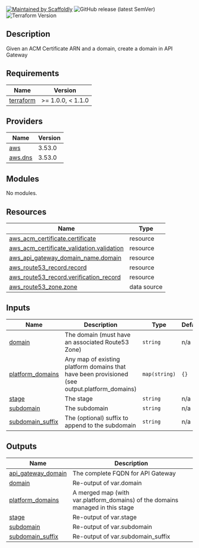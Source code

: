 [![Maintained by Scaffoldly](https://img.shields.io/badge/maintained%20by-scaffoldly-blueviolet)](https://github.com/scaffoldly)
![GitHub release (latest SemVer)](https://img.shields.io/github/v/release/scaffoldly/terraform-aws-api-gateway-domain)
![Terraform Version](https://img.shields.io/badge/tf-%3E%3D0.15.0-blue.svg)

## Description

Given an ACM Certificate ARN and a domain, create a domain in API Gateway

<!-- BEGIN_TF_DOCS -->
## Requirements

| Name | Version |
|------|---------|
| <a name="requirement_terraform"></a> [terraform](#requirement\_terraform) | >= 1.0.0, < 1.1.0 |

## Providers

| Name | Version |
|------|---------|
| <a name="provider_aws"></a> [aws](#provider\_aws) | 3.53.0 |
| <a name="provider_aws.dns"></a> [aws.dns](#provider\_aws.dns) | 3.53.0 |

## Modules

No modules.

## Resources

| Name | Type |
|------|------|
| [aws_acm_certificate.certificate](https://registry.terraform.io/providers/hashicorp/aws/latest/docs/resources/acm_certificate) | resource |
| [aws_acm_certificate_validation.validation](https://registry.terraform.io/providers/hashicorp/aws/latest/docs/resources/acm_certificate_validation) | resource |
| [aws_api_gateway_domain_name.domain](https://registry.terraform.io/providers/hashicorp/aws/latest/docs/resources/api_gateway_domain_name) | resource |
| [aws_route53_record.record](https://registry.terraform.io/providers/hashicorp/aws/latest/docs/resources/route53_record) | resource |
| [aws_route53_record.verification_record](https://registry.terraform.io/providers/hashicorp/aws/latest/docs/resources/route53_record) | resource |
| [aws_route53_zone.zone](https://registry.terraform.io/providers/hashicorp/aws/latest/docs/data-sources/route53_zone) | data source |

## Inputs

| Name | Description | Type | Default | Required |
|------|-------------|------|---------|:--------:|
| <a name="input_domain"></a> [domain](#input\_domain) | The domain (must have an associated Route53 Zone) | `string` | n/a | yes |
| <a name="input_platform_domains"></a> [platform\_domains](#input\_platform\_domains) | Any map of existing platform domains that have been provisioned (see output.platform\_domains) | `map(string)` | `{}` | no |
| <a name="input_stage"></a> [stage](#input\_stage) | The stage | `string` | n/a | yes |
| <a name="input_subdomain"></a> [subdomain](#input\_subdomain) | The subdomain | `string` | n/a | yes |
| <a name="input_subdomain_suffix"></a> [subdomain\_suffix](#input\_subdomain\_suffix) | The (optional) suffix to append to the subdomain | `string` | n/a | yes |

## Outputs

| Name | Description |
|------|-------------|
| <a name="output_api_gateway_domain"></a> [api\_gateway\_domain](#output\_api\_gateway\_domain) | The complete FQDN for API Gateway |
| <a name="output_domain"></a> [domain](#output\_domain) | Re-output of var.domain |
| <a name="output_platform_domains"></a> [platform\_domains](#output\_platform\_domains) | A merged map (with var.platform\_domains) of the domains managed in this stage |
| <a name="output_stage"></a> [stage](#output\_stage) | Re-output of var.stage |
| <a name="output_subdomain"></a> [subdomain](#output\_subdomain) | Re-output of var.subdomain |
| <a name="output_subdomain_suffix"></a> [subdomain\_suffix](#output\_subdomain\_suffix) | Re-output of var.subdomain\_suffix |
<!-- END_TF_DOCS -->
